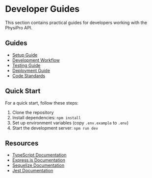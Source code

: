 # Developer Guides

This section contains practical guides for developers working with the PhysiPro API.

## Guides

- [Setup Guide](./setup.md)
- [Development Workflow](./development.md)
- [Testing Guide](./testing.md)
- [Deployment Guide](./deployment.md)
- [Code Standards](./standards.md)

## Quick Start

For a quick start, follow these steps:

1. Clone the repository
2. Install dependencies: `npm install`
3. Set up environment variables (copy `.env.example` to `.env`)
4. Start the development server: `npm run dev`

## Resources

- [TypeScript Documentation](https://www.typescriptlang.org/docs/)
- [Express.js Documentation](https://expressjs.com/)
- [Sequelize Documentation](https://sequelize.org/master/)
- [Jest Documentation](https://jestjs.io/docs/getting-started) 
